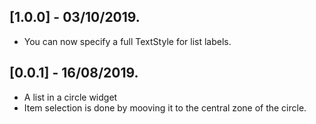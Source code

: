 ## [1.0.0] - 03/10/2019.

* You can now specify a full TextStyle for list labels.

## [0.0.1] - 16/08/2019.

* A list in a circle widget
* Item selection is done by mooving it to the central zone of the circle.
